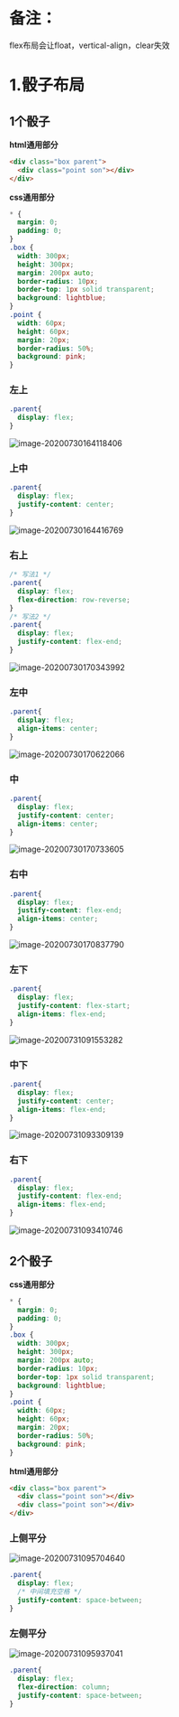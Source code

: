 # 备注：

flex布局会让float，vertical-align，clear失效

# 1.骰子布局



## 1个骰子

**html通用部分**

```html
<div class="box parent">
  <div class="point son"></div>
</div>
```

**css通用部分**

```css
* {
  margin: 0;
  padding: 0;
}
.box {
  width: 300px;
  height: 300px;
  margin: 200px auto;
  border-radius: 10px;
  border-top: 1px solid transparent;
  background: lightblue;
}
.point {
  width: 60px;
  height: 60px;
  margin: 20px;
  border-radius: 50%;
  background: pink;
}
```

### 左上

```css
.parent{
  display: flex;
}
```

![image-20200730164118406](C:\Users\王二蛋\AppData\Roaming\Typora\typora-user-images\image-20200730164118406.png)

### 上中

```css
.parent{
  display: flex;
  justify-content: center;
}
```

![image-20200730164416769](C:\Users\王二蛋\AppData\Roaming\Typora\typora-user-images\image-20200730164416769.png)

### 右上

```css
/* 写法1 */
.parent{
  display: flex;
  flex-direction: row-reverse;
}
/* 写法2 */
.parent{
  display: flex;
  justify-content: flex-end;
}

```

![image-20200730170343992](C:\Users\王二蛋\AppData\Roaming\Typora\typora-user-images\image-20200730170343992.png)

### 左中

```css
.parent{
  display: flex;
  align-items: center;
}
```

![image-20200730170622066](C:\Users\王二蛋\AppData\Roaming\Typora\typora-user-images\image-20200730170622066.png)

### 中

```css
.parent{
  display: flex;
  justify-content: center;
  align-items: center;
}
```

![image-20200730170733605](C:\Users\王二蛋\AppData\Roaming\Typora\typora-user-images\image-20200730170733605.png)

### 右中

```css
.parent{
  display: flex;
  justify-content: flex-end;
  align-items: center;
}
```

![image-20200730170837790](C:\Users\王二蛋\AppData\Roaming\Typora\typora-user-images\image-20200730170837790.png)

### 左下

```css
.parent{
  display: flex;
  justify-content: flex-start;
  align-items: flex-end;
}
```

![image-20200731091553282](C:\Users\王二蛋\AppData\Roaming\Typora\typora-user-images\image-20200731091553282.png)

### 中下

```css
.parent{
  display: flex;
  justify-content: center;
  align-items: flex-end;
}
```

![image-20200731093309139](C:\Users\王二蛋\AppData\Roaming\Typora\typora-user-images\image-20200731093309139.png)

### 右下

```css
.parent{
  display: flex;
  justify-content: flex-end;
  align-items: flex-end;
}
```

![image-20200731093410746](C:\Users\王二蛋\AppData\Roaming\Typora\typora-user-images\image-20200731093410746.png)

## 2个骰子

**css通用部分**

```css
* {
  margin: 0;
  padding: 0;
}
.box {
  width: 300px;
  height: 300px;
  margin: 200px auto;
  border-radius: 10px;
  border-top: 1px solid transparent;
  background: lightblue;
}
.point {
  width: 60px;
  height: 60px;
  margin: 20px;
  border-radius: 50%;
  background: pink;
}
```

**html通用部分**

```html
<div class="box parent">
  <div class="point son"></div>
  <div class="point son"></div>
</div>
```

### 上侧平分

![image-20200731095704640](C:\Users\王二蛋\AppData\Roaming\Typora\typora-user-images\image-20200731095704640.png)

```css
.parent{
  display: flex;
  /* 中间填充空格 */
  justify-content: space-between;
}
```

### 左侧平分

![image-20200731095937041](C:\Users\王二蛋\AppData\Roaming\Typora\typora-user-images\image-20200731095937041.png)

```css
.parent{
  display: flex;
  flex-direction: column;
  justify-content: space-between;
}
```

